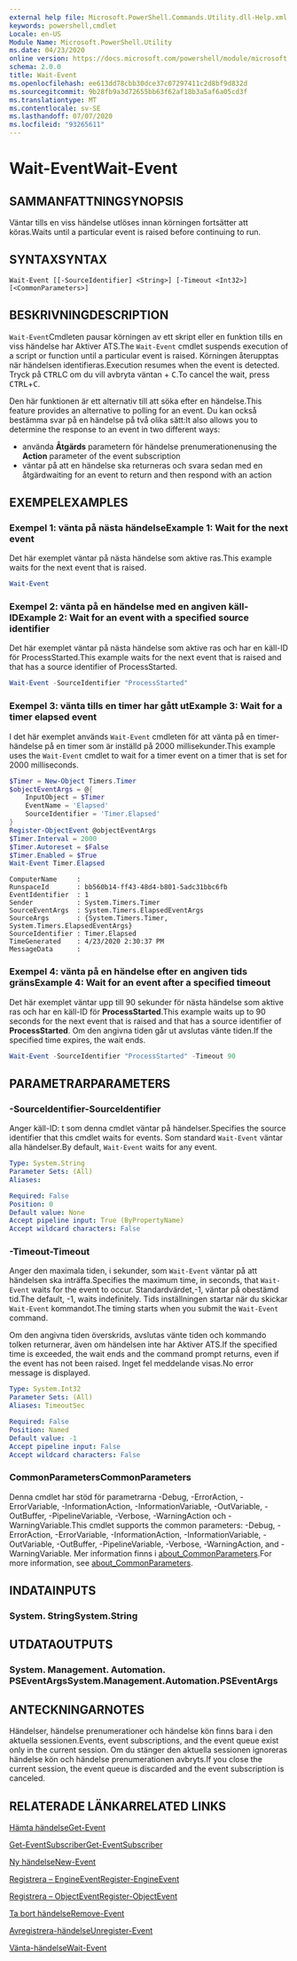 ```yaml
---
external help file: Microsoft.PowerShell.Commands.Utility.dll-Help.xml
keywords: powershell,cmdlet
Locale: en-US
Module Name: Microsoft.PowerShell.Utility
ms.date: 04/23/2020
online version: https://docs.microsoft.com/powershell/module/microsoft.powershell.utility/wait-event?view=powershell-7.1&WT.mc_id=ps-gethelp
schema: 2.0.0
title: Wait-Event
ms.openlocfilehash: ee613dd78cbb30dce37c07297411c2d8bf9d832d
ms.sourcegitcommit: 9b28fb9a3d72655bb63f62af18b3a5af6a05cd3f
ms.translationtype: MT
ms.contentlocale: sv-SE
ms.lasthandoff: 07/07/2020
ms.locfileid: "93265611"
---
```

# <span data-ttu-id="dfe39-103">Wait-Event</span><span class="sxs-lookup"><span data-stu-id="dfe39-103">Wait-Event</span></span>

## <span data-ttu-id="dfe39-104">SAMMANFATTNING</span><span class="sxs-lookup"><span data-stu-id="dfe39-104">SYNOPSIS</span></span>
<span data-ttu-id="dfe39-105">Väntar tills en viss händelse utlöses innan körningen fortsätter att köras.</span><span class="sxs-lookup"><span data-stu-id="dfe39-105">Waits until a particular event is raised before continuing to run.</span></span>

## <span data-ttu-id="dfe39-106">SYNTAX</span><span class="sxs-lookup"><span data-stu-id="dfe39-106">SYNTAX</span></span>

```
Wait-Event [[-SourceIdentifier] <String>] [-Timeout <Int32>] [<CommonParameters>]
```

## <span data-ttu-id="dfe39-107">BESKRIVNING</span><span class="sxs-lookup"><span data-stu-id="dfe39-107">DESCRIPTION</span></span>

<span data-ttu-id="dfe39-108">`Wait-Event`Cmdleten pausar körningen av ett skript eller en funktion tills en viss händelse har Aktiver ATS.</span><span class="sxs-lookup"><span data-stu-id="dfe39-108">The `Wait-Event` cmdlet suspends execution of a script or function until a particular event is raised.</span></span> <span data-ttu-id="dfe39-109">Körningen återupptas när händelsen identifieras.</span><span class="sxs-lookup"><span data-stu-id="dfe39-109">Execution resumes when the event is detected.</span></span> <span data-ttu-id="dfe39-110">Tryck på <kbd>CTRL</kbd>C om du vill avbryta väntan + <kbd>C</kbd>.</span><span class="sxs-lookup"><span data-stu-id="dfe39-110">To cancel the wait, press <kbd>CTRL</kbd>+<kbd>C</kbd>.</span></span>

<span data-ttu-id="dfe39-111">Den här funktionen är ett alternativ till att söka efter en händelse.</span><span class="sxs-lookup"><span data-stu-id="dfe39-111">This feature provides an alternative to polling for an event.</span></span> <span data-ttu-id="dfe39-112">Du kan också bestämma svar på en händelse på två olika sätt:</span><span class="sxs-lookup"><span data-stu-id="dfe39-112">It also allows you to determine the response to an event in two different ways:</span></span>

- <span data-ttu-id="dfe39-113">använda **Åtgärds** parametern för händelse prenumerationen</span><span class="sxs-lookup"><span data-stu-id="dfe39-113">using the **Action** parameter of the event subscription</span></span>
- <span data-ttu-id="dfe39-114">väntar på att en händelse ska returneras och svara sedan med en åtgärd</span><span class="sxs-lookup"><span data-stu-id="dfe39-114">waiting for an event to return and then respond with an action</span></span>

## <span data-ttu-id="dfe39-115">EXEMPEL</span><span class="sxs-lookup"><span data-stu-id="dfe39-115">EXAMPLES</span></span>

### <span data-ttu-id="dfe39-116">Exempel 1: vänta på nästa händelse</span><span class="sxs-lookup"><span data-stu-id="dfe39-116">Example 1: Wait for the next event</span></span>

<span data-ttu-id="dfe39-117">Det här exemplet väntar på nästa händelse som aktive ras.</span><span class="sxs-lookup"><span data-stu-id="dfe39-117">This example waits for the next event that is raised.</span></span>

```powershell
Wait-Event
```

### <span data-ttu-id="dfe39-118">Exempel 2: vänta på en händelse med en angiven käll-ID</span><span class="sxs-lookup"><span data-stu-id="dfe39-118">Example 2: Wait for an event with a specified source identifier</span></span>

<span data-ttu-id="dfe39-119">Det här exemplet väntar på nästa händelse som aktive ras och har en käll-ID för ProcessStarted.</span><span class="sxs-lookup"><span data-stu-id="dfe39-119">This example waits for the next event that is raised and that has a source identifier of ProcessStarted.</span></span>

```powershell
Wait-Event -SourceIdentifier "ProcessStarted"
```

### <span data-ttu-id="dfe39-120">Exempel 3: vänta tills en timer har gått ut</span><span class="sxs-lookup"><span data-stu-id="dfe39-120">Example 3: Wait for a timer elapsed event</span></span>

<span data-ttu-id="dfe39-121">I det här exemplet används `Wait-Event` cmdleten för att vänta på en timer-händelse på en timer som är inställd på 2000 millisekunder.</span><span class="sxs-lookup"><span data-stu-id="dfe39-121">This example uses the `Wait-Event` cmdlet to wait for a timer event on a timer that is set for 2000 milliseconds.</span></span>

```powershell
$Timer = New-Object Timers.Timer
$objectEventArgs = @{
    InputObject = $Timer
    EventName = 'Elapsed'
    SourceIdentifier = 'Timer.Elapsed'
}
Register-ObjectEvent @objectEventArgs
$Timer.Interval = 2000
$Timer.Autoreset = $False
$Timer.Enabled = $True
Wait-Event Timer.Elapsed
```

```Output
ComputerName     :
RunspaceId       : bb560b14-ff43-48d4-b801-5adc31bbc6fb
EventIdentifier  : 1
Sender           : System.Timers.Timer
SourceEventArgs  : System.Timers.ElapsedEventArgs
SourceArgs       : {System.Timers.Timer, System.Timers.ElapsedEventArgs}
SourceIdentifier : Timer.Elapsed
TimeGenerated    : 4/23/2020 2:30:37 PM
MessageData      :
```

### <span data-ttu-id="dfe39-122">Exempel 4: vänta på en händelse efter en angiven tids gräns</span><span class="sxs-lookup"><span data-stu-id="dfe39-122">Example 4: Wait for an event after a specified timeout</span></span>

<span data-ttu-id="dfe39-123">Det här exemplet väntar upp till 90 sekunder för nästa händelse som aktive ras och har en käll-ID för **ProcessStarted**.</span><span class="sxs-lookup"><span data-stu-id="dfe39-123">This example waits up to 90 seconds for the next event that is raised and that has a source identifier of **ProcessStarted**.</span></span> <span data-ttu-id="dfe39-124">Om den angivna tiden går ut avslutas vänte tiden.</span><span class="sxs-lookup"><span data-stu-id="dfe39-124">If the specified time expires, the wait ends.</span></span>

```powershell
Wait-Event -SourceIdentifier "ProcessStarted" -Timeout 90
```

## <span data-ttu-id="dfe39-125">PARAMETRAR</span><span class="sxs-lookup"><span data-stu-id="dfe39-125">PARAMETERS</span></span>

### <span data-ttu-id="dfe39-126">-SourceIdentifier</span><span class="sxs-lookup"><span data-stu-id="dfe39-126">-SourceIdentifier</span></span>

<span data-ttu-id="dfe39-127">Anger käll-ID: t som denna cmdlet väntar på händelser.</span><span class="sxs-lookup"><span data-stu-id="dfe39-127">Specifies the source identifier that this cmdlet waits for events.</span></span>
<span data-ttu-id="dfe39-128">Som standard `Wait-Event` väntar alla händelser.</span><span class="sxs-lookup"><span data-stu-id="dfe39-128">By default, `Wait-Event` waits for any event.</span></span>

```yaml
Type: System.String
Parameter Sets: (All)
Aliases:

Required: False
Position: 0
Default value: None
Accept pipeline input: True (ByPropertyName)
Accept wildcard characters: False
```

### <span data-ttu-id="dfe39-129">-Timeout</span><span class="sxs-lookup"><span data-stu-id="dfe39-129">-Timeout</span></span>

<span data-ttu-id="dfe39-130">Anger den maximala tiden, i sekunder, som `Wait-Event` väntar på att händelsen ska inträffa.</span><span class="sxs-lookup"><span data-stu-id="dfe39-130">Specifies the maximum time, in seconds, that `Wait-Event` waits for the event to occur.</span></span> <span data-ttu-id="dfe39-131">Standardvärdet,-1, väntar på obestämd tid.</span><span class="sxs-lookup"><span data-stu-id="dfe39-131">The default, -1, waits indefinitely.</span></span> <span data-ttu-id="dfe39-132">Tids inställningen startar när du skickar `Wait-Event` kommandot.</span><span class="sxs-lookup"><span data-stu-id="dfe39-132">The timing starts when you submit the `Wait-Event` command.</span></span>

<span data-ttu-id="dfe39-133">Om den angivna tiden överskrids, avslutas vänte tiden och kommando tolken returnerar, även om händelsen inte har Aktiver ATS.</span><span class="sxs-lookup"><span data-stu-id="dfe39-133">If the specified time is exceeded, the wait ends and the command prompt returns, even if the event has not been raised.</span></span> <span data-ttu-id="dfe39-134">Inget fel meddelande visas.</span><span class="sxs-lookup"><span data-stu-id="dfe39-134">No error message is displayed.</span></span>

```yaml
Type: System.Int32
Parameter Sets: (All)
Aliases: TimeoutSec

Required: False
Position: Named
Default value: -1
Accept pipeline input: False
Accept wildcard characters: False
```

### <span data-ttu-id="dfe39-135">CommonParameters</span><span class="sxs-lookup"><span data-stu-id="dfe39-135">CommonParameters</span></span>

<span data-ttu-id="dfe39-136">Denna cmdlet har stöd för parametrarna -Debug, -ErrorAction, -ErrorVariable, -InformationAction, -InformationVariable, -OutVariable, -OutBuffer, -PipelineVariable, -Verbose, -WarningAction och -WarningVariable.</span><span class="sxs-lookup"><span data-stu-id="dfe39-136">This cmdlet supports the common parameters: -Debug, -ErrorAction, -ErrorVariable, -InformationAction, -InformationVariable, -OutVariable, -OutBuffer, -PipelineVariable, -Verbose, -WarningAction, and -WarningVariable.</span></span> <span data-ttu-id="dfe39-137">Mer information finns i [about_CommonParameters](https://go.microsoft.com/fwlink/?LinkID=113216).</span><span class="sxs-lookup"><span data-stu-id="dfe39-137">For more information, see [about_CommonParameters](https://go.microsoft.com/fwlink/?LinkID=113216).</span></span>

## <span data-ttu-id="dfe39-138">INDATA</span><span class="sxs-lookup"><span data-stu-id="dfe39-138">INPUTS</span></span>

### <span data-ttu-id="dfe39-139">System. String</span><span class="sxs-lookup"><span data-stu-id="dfe39-139">System.String</span></span>

## <span data-ttu-id="dfe39-140">UTDATA</span><span class="sxs-lookup"><span data-stu-id="dfe39-140">OUTPUTS</span></span>

### <span data-ttu-id="dfe39-141">System. Management. Automation. PSEventArgs</span><span class="sxs-lookup"><span data-stu-id="dfe39-141">System.Management.Automation.PSEventArgs</span></span>

## <span data-ttu-id="dfe39-142">ANTECKNINGAR</span><span class="sxs-lookup"><span data-stu-id="dfe39-142">NOTES</span></span>

<span data-ttu-id="dfe39-143">Händelser, händelse prenumerationer och händelse kön finns bara i den aktuella sessionen.</span><span class="sxs-lookup"><span data-stu-id="dfe39-143">Events, event subscriptions, and the event queue exist only in the current session.</span></span> <span data-ttu-id="dfe39-144">Om du stänger den aktuella sessionen ignoreras händelse kön och händelse prenumerationen avbryts.</span><span class="sxs-lookup"><span data-stu-id="dfe39-144">If you close the current session, the event queue is discarded and the event subscription is canceled.</span></span>

## <span data-ttu-id="dfe39-145">RELATERADE LÄNKAR</span><span class="sxs-lookup"><span data-stu-id="dfe39-145">RELATED LINKS</span></span>

[<span data-ttu-id="dfe39-146">Hämta händelse</span><span class="sxs-lookup"><span data-stu-id="dfe39-146">Get-Event</span></span>](Get-Event.md)

[<span data-ttu-id="dfe39-147">Get-EventSubscriber</span><span class="sxs-lookup"><span data-stu-id="dfe39-147">Get-EventSubscriber</span></span>](Get-EventSubscriber.md)

[<span data-ttu-id="dfe39-148">Ny händelse</span><span class="sxs-lookup"><span data-stu-id="dfe39-148">New-Event</span></span>](New-Event.md)

[<span data-ttu-id="dfe39-149">Registrera – EngineEvent</span><span class="sxs-lookup"><span data-stu-id="dfe39-149">Register-EngineEvent</span></span>](Register-EngineEvent.md)

[<span data-ttu-id="dfe39-150">Registrera – ObjectEvent</span><span class="sxs-lookup"><span data-stu-id="dfe39-150">Register-ObjectEvent</span></span>](Register-ObjectEvent.md)

[<span data-ttu-id="dfe39-151">Ta bort händelse</span><span class="sxs-lookup"><span data-stu-id="dfe39-151">Remove-Event</span></span>](Remove-Event.md)

[<span data-ttu-id="dfe39-152">Avregistrera-händelse</span><span class="sxs-lookup"><span data-stu-id="dfe39-152">Unregister-Event</span></span>](Unregister-Event.md)

[<span data-ttu-id="dfe39-153">Vänta-händelse</span><span class="sxs-lookup"><span data-stu-id="dfe39-153">Wait-Event</span></span>](Wait-Event.md)

